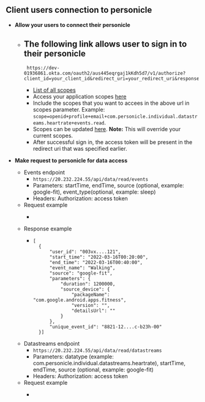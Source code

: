 ## Client users connection to personicle


- **Allow your users to connect their personicle**
  - The following link allows user to sign in to their personicle
    -
     ```
      https://dev-01936861.okta.com/oauth2/aus445eqrgaj1kKdh5d7/v1/authorize?client_id=your_client_id&redirect_uri=your_redirect_uri&response_type=token&scope=openid+profile+email+additional_scopes&state=anyRandomString&nonce=anyRandomString 
    ```
    - [List of all scopes](https://github.com/tirth-clearsense/Personicle/blob/client-registration-doc/docs/scopes.md)
    -  Access your application scopes [here](https://personicle-client-registration.herokuapp.com/get-scopes)
    -  Include the scopes that you want to accees in the above url in scopes parameter. Example: ``` scope=openid+profile+email+com.personicle.individual.datastreams.heartrate+events.read ```. 
    -  Scopes can be updated [here](https://personicle-client-registration.herokuapp.com/update-scopes). **Note:** This will override your current scopes.
    -  After successful sign in, the access token will be present in the redirect uri that was specified earlier.
    
 - **Make request to personicle for data access**
    - Events endpoint
      - ``` https://20.232.224.55/api/data/read/events ```
      - Parameters: startTime, endTime, source (optional, example: google-fit), event_type(optional, example: sleep)
      - Headers: Authorization: access token
    - Request example  
      - ``` GET https://20.232.224.55/api/data/read/events?startTime=2022-01-04%2015:54:12.092754&endTime=2022-04-04%2010:54:12.092918 
        ```
    - Response example
      - ```
        [
          {
              "user_id": "003vx....121",
              "start_time": "2022-03-16T00:20:00",
              "end_time": "2022-03-16T00:40:00",
              "event_name": "Walking",
              "source": "google-fit",
              "parameters": {
                  "duration": 1200000,
                  "source_device": {
                      "packageName": "com.google.android.apps.fitness",
                      "version": "",
                      "detailsUrl": ""
                  }
              },
              "unique_event_id": "8821-12....c-b23h-00"
          }]    
          ```
    - Datastreams endpoint
      - ``` https://20.232.224.55/api/data/read/datastreams ```
      - Parameters: datatype (example: com.personicle.individual.datastreams.heartrate), startTime, endTime, source (optional, example: google-fit)
      - Headers: Authorization: access token
    - Request example
      - ``` GET https://20.232.224.55/api/data/read/datastreams?datatype=com.personicle.individual.datastreams.heartrate&startTime=2022-01-04%2015:54:12.092754&endTime=2022-04-04%2010:54:12.092918        
        ```

